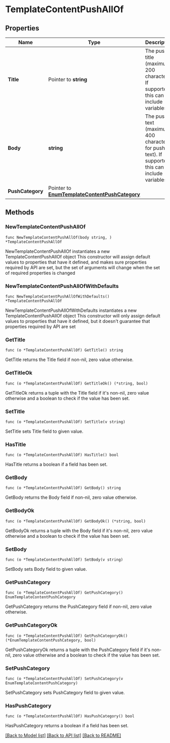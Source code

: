 # TemplateContentPushAllOf

## Properties

Name | Type | Description | Notes
------------ | ------------- | ------------- | -------------
**Title** | Pointer to **string** | The push title (maximum 200 characters). If supported, this can include variables. | [optional] 
**Body** | **string** | The push text (maximum 400 characters for push text). If supported, this can include variables. | 
**PushCategory** | Pointer to [**EnumTemplateContentPushCategory**](EnumTemplateContentPushCategory.md) |  | [optional] 

## Methods

### NewTemplateContentPushAllOf

`func NewTemplateContentPushAllOf(body string, ) *TemplateContentPushAllOf`

NewTemplateContentPushAllOf instantiates a new TemplateContentPushAllOf object
This constructor will assign default values to properties that have it defined,
and makes sure properties required by API are set, but the set of arguments
will change when the set of required properties is changed

### NewTemplateContentPushAllOfWithDefaults

`func NewTemplateContentPushAllOfWithDefaults() *TemplateContentPushAllOf`

NewTemplateContentPushAllOfWithDefaults instantiates a new TemplateContentPushAllOf object
This constructor will only assign default values to properties that have it defined,
but it doesn't guarantee that properties required by API are set

### GetTitle

`func (o *TemplateContentPushAllOf) GetTitle() string`

GetTitle returns the Title field if non-nil, zero value otherwise.

### GetTitleOk

`func (o *TemplateContentPushAllOf) GetTitleOk() (*string, bool)`

GetTitleOk returns a tuple with the Title field if it's non-nil, zero value otherwise
and a boolean to check if the value has been set.

### SetTitle

`func (o *TemplateContentPushAllOf) SetTitle(v string)`

SetTitle sets Title field to given value.

### HasTitle

`func (o *TemplateContentPushAllOf) HasTitle() bool`

HasTitle returns a boolean if a field has been set.

### GetBody

`func (o *TemplateContentPushAllOf) GetBody() string`

GetBody returns the Body field if non-nil, zero value otherwise.

### GetBodyOk

`func (o *TemplateContentPushAllOf) GetBodyOk() (*string, bool)`

GetBodyOk returns a tuple with the Body field if it's non-nil, zero value otherwise
and a boolean to check if the value has been set.

### SetBody

`func (o *TemplateContentPushAllOf) SetBody(v string)`

SetBody sets Body field to given value.


### GetPushCategory

`func (o *TemplateContentPushAllOf) GetPushCategory() EnumTemplateContentPushCategory`

GetPushCategory returns the PushCategory field if non-nil, zero value otherwise.

### GetPushCategoryOk

`func (o *TemplateContentPushAllOf) GetPushCategoryOk() (*EnumTemplateContentPushCategory, bool)`

GetPushCategoryOk returns a tuple with the PushCategory field if it's non-nil, zero value otherwise
and a boolean to check if the value has been set.

### SetPushCategory

`func (o *TemplateContentPushAllOf) SetPushCategory(v EnumTemplateContentPushCategory)`

SetPushCategory sets PushCategory field to given value.

### HasPushCategory

`func (o *TemplateContentPushAllOf) HasPushCategory() bool`

HasPushCategory returns a boolean if a field has been set.


[[Back to Model list]](../README.md#documentation-for-models) [[Back to API list]](../README.md#documentation-for-api-endpoints) [[Back to README]](../README.md)


